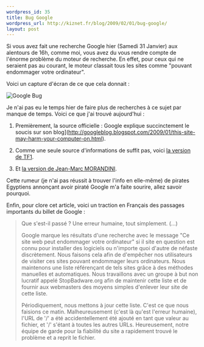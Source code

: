 ```yaml
--- 
wordpress_id: 35
title: Bug Google
wordpress_url: http://kiznet.fr/blog/2009/02/01/bug-google/
layout: post
---
```

Si vous avez fait une recherche Google hier (Samedi 31 Janvier) aux alentours de 16h, comme moi, vous avez du vous rendre compte de l'énorme problème du moteur de recherche. En effet, pour ceux qui ne seraient pas au courant, le moteur classait tous les sites comme "pouvant endommager votre ordinateur".

Voici un capture d'écran de ce que cela donnait :

![Google Bug](http://img2.hostingpics.net/pics/26883googlebug_screenshot.png)

Je n'ai pas eu le temps hier de faire plus de recherches à ce sujet par manque de temps. Voici ce que j'ai trouvé aujourd'hui :

 1) Premièrement, la source officielle : Google explique succinctement le
soucis sur son
blog](http://googleblog.blogspot.com/2009/01/this-site-may-harm-your-computer-on.html).

 2) Comme une seule source d'informations de suffit pas, voici [la version de
TF1](http://tf1.lci.fr/infos/high-tech/0,,4244116,00-quand-google-se-deglingue-.html).
 3) Et [la
version de Jean-Marc MORANDINI](http://jeanmarcmorandini.tele7.fr/article-23267-bug-mondial-sur-google-hier-apres-midi-les-explications.html).

Cette rumeur (je n'ai pas réussit à trouver l'info en elle-même) de pirates
Egyptiens annonçant avoir piraté Google m'a faite sourire, allez savoir
pourquoi.

Enfin, pour clore cet article, voici un traction en Français des passages
importants du billet de Google :

 > Que s'est-il passé ? Une erreur humaine, tout simplement. (...)
 >
 >  Google marque les résultats d'une recherche avec le message "Ce site web
 >  peut endommager votre ordinateur" si il site en question est connu pour
 >  installer des logiciels ou n'importe quoi d'autre de néfaste discrètement.
 >  Nous faisons cela afin de d'empêcher nos utilisateurs de visiter ces sites
 >  pouvant endommager leurs ordinateurs. Nous maintenons une liste
 >  référençant de tels sites grâce à des méthodes manuelles et automatiques.
 >  Nous travaillons avec un groupe à but non lucratif appelé StopBadware.org
 >  afin de maintenir cette liste et de fournir aux webmasters des moyens
 >  simples d'enlever leur site de cette liste.
 >
 >   Périodiquement, nous mettons à jour cette liste. C'est ce que nous
 >   faisions ce matin. Malheureusement (c'est là qu'est l'erreur humaine),
 >   l'URL de '/' a été accidentellement été ajouté en tant que valeur au
 >   fichier, et '/' s'étant à toutes les autres URLs. Heureusement, notre
 >   équipe de garde pour la fiabilité du site a rapidement trouvé le problème
 >   et a reprit le fichier.
